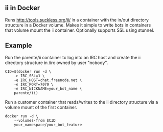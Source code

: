 ## ii in Docker

Runs http://tools.suckless.org/ii/ in a container with the in/out directory structure in a Docker volume. Makes it simple to write bots in containers that volume mount the ii container. Optionally supports SSL using stunnel.

## Example

Run the parente/ii container to log into an IRC host and create the ii directory structure in /irc owned by user "nobody".

```
CID=$(docker run -d \
    -e IRC_SSL=1 \
    -e IRC_HOST=chat.freenode.net \
    -e IRC_PORT=7070 \
    -e IRC_NICKNAME=your_bot_name \
    parente/ii)
```

Run a customer container that reads/writes to the ii directory structure via a volume mount of the first container.

```
docker run -d \
    --volumes-from $CID
    your_namespace/your_bot_feature
```